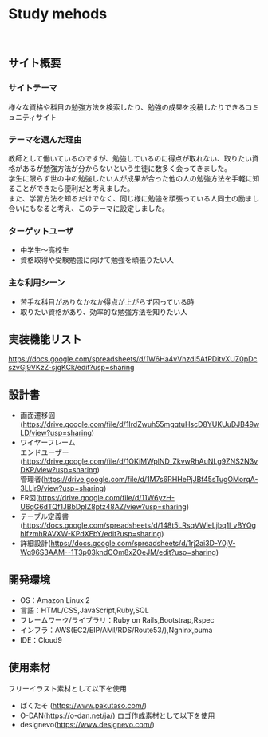 # Study mehods
​
## サイト概要
### サイトテーマ
様々な資格や科目の勉強方法を検索したり、勉強の成果を投稿したりできるコミュニティサイト
​
### テーマを選んだ理由
教師として働いているのですが、勉強しているのに得点が取れない、取りたい資格があるが勉強方法が分からないという生徒に数多く会ってきました。<br>
学生に限らず世の中の勉強したい人が成果が合った他の人の勉強方法を手軽に知ることができたら便利だと考えました。<br>
また、学習方法を知るだけでなく、同じ様に勉強を頑張っている人同士の励まし合いにもなると考え、このテーマに設定しました。
​
### ターゲットユーザ
- 中学生〜高校生
- 資格取得や受験勉強に向けて勉強を頑張りたい人
​
### 主な利用シーン
- 苦手な科目がありなかなか得点が上がらず困っている時
- 取りたい資格があり、効率的な勉強方法を知りたい人
​
## 実装機能リスト
https://docs.google.com/spreadsheets/d/1W6Ha4vVhzdI5AfPDitvXUZ0pDcszvGj9VKzZ-sjgKCk/edit?usp=sharing

## 設計書
- 画面遷移図(https://drive.google.com/file/d/1IrdZwuh55mgqtuHscD8YUKUuDJB49wLD/view?usp=sharing)
- ワイヤーフレーム<br>
エンドユーザー(https://drive.google.com/file/d/1OKiMWplND_ZkvwRhAuNLg9ZNS2N3vDKP/view?usp=sharing)<br>
管理者(https://drive.google.com/file/d/1M7s6RHHePjJBf45sTugOMorqA-3LLjr9/view?usp=sharing)
- ER図(https://drive.google.com/file/d/11W6yzH-U6qG6dTQf1JBbDplZ8ptz48AZ/view?usp=sharing)
- テーブル定義書(https://docs.google.com/spreadsheets/d/148t5LRsqVWieLjbq1l_vBYQghlfzmhRAVXW-KPdXEbY/edit?usp=sharing)
- 詳細設計(https://docs.google.com/spreadsheets/d/1rj2ai3D-Y0jV-Wq96S3AAM--1T3p03kndCOm8xZOeJM/edit?usp=sharing)

## 開発環境
- OS：Amazon Linux 2
- 言語：HTML/CSS,JavaScript,Ruby,SQL
- フレームワーク/ライブラリ：Ruby on Rails,Bootstrap,Rspec
- インフラ：AWS(EC2/EIP/AMI/RDS/Route53/),Ngninx,puma
- IDE：Cloud9
​
## 使用素材
フリーイラスト素材として以下を使用
- ぱくたそ (https://www.pakutaso.com/)
- O-DAN(https://o-dan.net/ja/)
ロゴ作成素材として以下を使用
- designevo(https://www.designevo.com/)